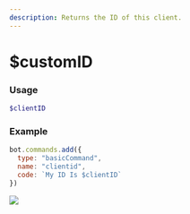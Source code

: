 ```yaml
---
description: Returns the ID of this client.
---
```


# $customID
### Usage
```php
$clientID
```

### Example
```javascript
bot.commands.add({
  type: "basicCommand",
  name: "clientid",
  code: `My ID Is $clientID`
})
```
![](https://user-images.githubusercontent.com/69215413/146601775-39ff0ffd-f619-4936-8392-52f1622b3b5c.png)